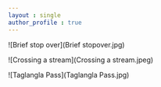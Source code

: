 ```yaml
---
layout : single
author_profile : true
---  
```



![Brief stop over](Brief stopover.jpg)  


![Crossing a stream](Crossing a stream.jpeg)  

![Taglangla Pass](Taglangla Pass.jpg)
